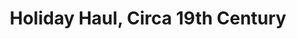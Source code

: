 ---
path: '/xmas'
image: 'xmas'
title: 'Holiday Haul, Circa 19th Century'
shorttext: 'Enjoy vicariously the unboxing of Christmas gifts past, including wristlets, match safes, and glove buttoners.'
storymapurl: 'https://uploads.knightlab.com/storymapjs/bc2171fd2dc65da8b99c6c013d2dc670/christmas/index.html'
---